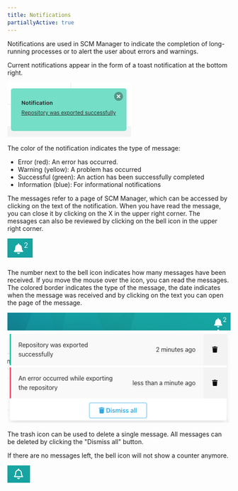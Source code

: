 ```yaml
---
title: Notifications
partiallyActive: true
---
```


Notifications are used in SCM Manager to indicate the completion of long-running processes
or to alert the user about errors and warnings.

Current notifications appear in the form of a toast notification at the bottom right.

![toast-notification](assets/toast.png)

The color of the notification indicates the type of message:

* Error (red): An error has occurred.
* Warning (yellow): A problem has occurred
* Successful (green): An action has been successfully completed
* Information (blue): For informational notifications

The messages refer to a page of SCM Manager, which can be accessed by clicking on the text of the notification.
When you have read the message, you can close it by clicking on the X in the upper right corner.
The messages can also be reviewed by clicking on the bell icon in the upper right corner.

![bell icon](assets/bell.png)

The number next to the bell icon indicates how many messages have been received.
If you move the mouse over the icon, you can read the messages.
The colored border indicates the type of the message, the date indicates when the message was received
and by clicking on the text you can open the page of the message.

![Notifications](assets/notifications.png)

The trash icon can be used to delete a single message.
All messages can be deleted by clicking the "Dismiss all" button.

If there are no messages left, the bell icon will not show a counter anymore.

![Bell icon without counter](assets/emptybell.png)
